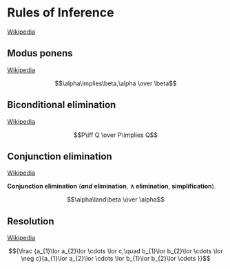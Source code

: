 # Rules of Inference
[Wikipedia](https://en.wikipedia.org/wiki/Rule_of_inference)

## Modus ponens
[Wikipedia](https://en.wikipedia.org/wiki/Modus_ponens)

$$\alpha\implies\beta,\alpha \over \beta$$

## Biconditional elimination
[Wikipedia](https://en.wikipedia.org/wiki/Biconditional_elimination)

$$P\iff Q \over P\implies Q$$

## Conjunction elimination
[Wikipedia](https://en.wikipedia.org/wiki/Conjunction_elimination)

**Conjunction elimination** (_**and**_ **elimination**, **∧ elimination**, **simplification**).

$$\alpha\land\beta \over \alpha$$

## Resolution
[Wikipedia](https://en.wikipedia.org/wiki/Resolution_(logic))

$${\frac {a_{1}\lor a_{2}\lor \cdots \lor c,\quad b_{1}\lor b_{2}\lor \cdots \lor \neg c}{a_{1}\lor a_{2}\lor \cdots \lor b_{1}\lor b_{2}\lor \cdots }}$$
